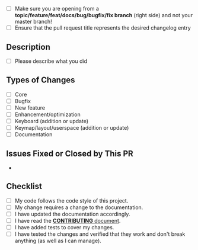<!--- Provide a general summary of your changes in the title above. -->

<!--- This template is entirely optional and can be removed, but is here to help both you and us. -->
<!--- Anything on lines wrapped in comments like these will not show up in the final text. -->

<!--
Put an `x` into the [ ] to show you have filled the information
-->

- [ ] Make sure you are opening from a **topic/feature/feat/docs/bug/bugfix/fix branch** (right side) and not your master branch!
- [ ] Ensure that the pull request title represents the desired changelog entry

## Description

<!--- Describe your changes in detail here. -->
- [ ] Please describe what you did


## Types of Changes

<!--- What types of changes does your code introduce? Put an `x` in all the boxes that apply. -->
- [ ] Core
- [ ] Bugfix
- [ ] New feature
- [ ] Enhancement/optimization
- [ ] Keyboard (addition or update)
- [ ] Keymap/layout/userspace (addition or update)
- [ ] Documentation

## Issues Fixed or Closed by This PR

*

## Checklist

<!--- Go over all the following points, and put an `x` in all the boxes that apply. -->
<!--- If you're unsure about any of these, don't hesitate to ask. We're here to help! -->
- [ ] My code follows the code style of this project.
- [ ] My change requires a change to the documentation.
- [ ] I have updated the documentation accordingly.
- [ ] I have read the [**CONTRIBUTING** document]().
- [ ] I have added tests to cover my changes.
- [ ] I have tested the changes and verified that they work and don't break anything (as well as I can manage).
